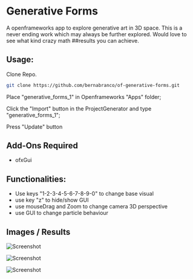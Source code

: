 # Generative Forms
A openframeworks app to explore generative art in 3D space. 
This is a never ending work which may always be further explored.
Would love to see what kind crazy math ##results you can achieve.

## Usage:

Clone Repo.

```bash
git clone https://github.com/bernabranco/of-generative-forms.git
```

Place "generative_forms_1" in Openframeworks "Apps" folder;

Click the "Import" button in the ProjectGenerator and type "generative_forms_1";

Press "Update" button

## Add-Ons Required
- ofxGui

## Functionalities:
- Use keys "1-2-3-4-5-6-7-8-9-0" to change base visual
- use key "z" to hide/show GUI
- use mouseDrag and Zoom to change camera 3D perspective
- use GUI to change particle behaviour

## Images / Results
![Screenshot](https://user-images.githubusercontent.com/62609851/122201541-09cf6300-ce94-11eb-9232-1f47de2deadf.png)

![Screenshot](https://user-images.githubusercontent.com/62609851/122201431-ee645800-ce93-11eb-8570-8405188c557c.png)

![Screenshot](https://user-images.githubusercontent.com/62609851/122203089-97f81900-ce95-11eb-847e-dbf139b9ce4d.png)




